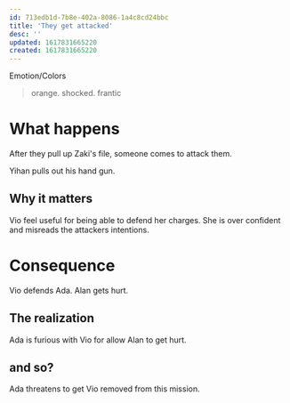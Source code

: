 ```yaml
---
id: 713edb1d-7b8e-402a-8086-1a4c8cd24bbc
title: 'They get attacked'
desc: ''
updated: 1617831665220
created: 1617831665220
---
```

Emotion/Colors
> orange. shocked. frantic

# What happens
After they pull up Zaki's file, someone comes to attack them.

Yihan pulls out his hand gun.

##  Why it matters
Vio feel useful for being able to defend her charges. She is over confident and misreads the attackers intentions.

# Consequence

Vio defends Ada.
Alan gets hurt.

## The realization

Ada is furious with Vio for allow Alan to get hurt.

## and so?

Ada threatens to get Vio removed from this mission.